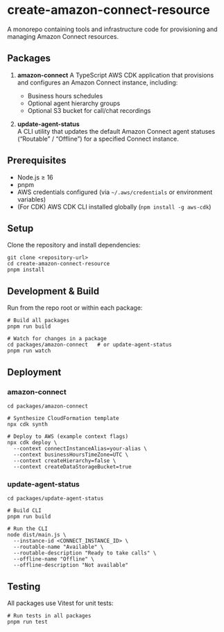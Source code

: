 # create-amazon-connect-resource

A monorepo containing tools and infrastructure code for provisioning and managing Amazon Connect resources.

## Packages

1. **amazon-connect**
   A TypeScript AWS CDK application that provisions and configures an Amazon Connect instance, including:
   - Business hours schedules
   - Optional agent hierarchy groups
   - Optional S3 bucket for call/chat recordings

2. **update-agent-status**  
   A CLI utility that updates the default Amazon Connect agent statuses (“Routable” / “Offline”) for a specified Connect instance.

## Prerequisites

- Node.js ≥ 16
- pnpm
- AWS credentials configured (via `~/.aws/credentials` or environment variables)  
- (For CDK) AWS CDK CLI installed globally (`npm install -g aws-cdk`)

## Setup

Clone the repository and install dependencies:

```shell
git clone <repository-url>
cd create-amazon-connect-resource
pnpm install
```

## Development & Build

Run from the repo root or within each package:

```shell
# Build all packages
pnpm run build

# Watch for changes in a package
cd packages/amazon-connect   # or update-agent-status
pnpm run watch
```

## Deployment

### amazon-connect

```shell
cd packages/amazon-connect

# Synthesize CloudFormation template
npx cdk synth

# Deploy to AWS (example context flags)
npx cdk deploy \
  --context connectInstanceAlias=your-alias \
  --context businessHoursTimeZone=UTC \
  --context createHierarchy=false \
  --context createDataStorageBucket=true
```

### update-agent-status

```shell
cd packages/update-agent-status

# Build CLI
pnpm run build

# Run the CLI
node dist/main.js \
  --instance-id <CONNECT_INSTANCE_ID> \
  --routable-name "Available" \
  --routable-description "Ready to take calls" \
  --offline-name "Offline" \
  --offline-description "Not available"
```

## Testing

All packages use Vitest for unit tests:

```shell
# Run tests in all packages
pnpm run test
```
